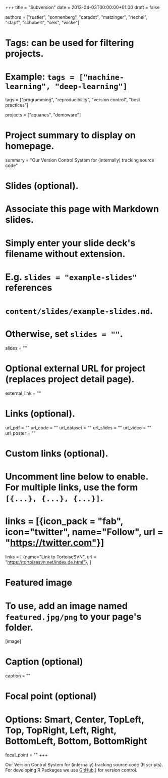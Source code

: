 +++
title = "Subversion"
date = 2013-04-03T00:00:00+01:00
draft = false

authors = ["rustler", "sonnenberg", "caradot", "matzinger", "riechel", "stapf", 
"schubert", "seis", "wicke"]

# Tags: can be used for filtering projects.
# Example: `tags = ["machine-learning", "deep-learning"]`
tags = ["programming", "reproducibility", "version control", "best practices"]

projects = ["aquanes", "demoware"]

# Project summary to display on homepage.
summary = "Our Version Control System for (internally) tracking source code"

# Slides (optional).
#   Associate this page with Markdown slides.
#   Simply enter your slide deck's filename without extension.
#   E.g. `slides = "example-slides"` references 
#   `content/slides/example-slides.md`.
#   Otherwise, set `slides = ""`.
slides = ""

# Optional external URL for project (replaces project detail page).
external_link = ""

# Links (optional).
url_pdf = ""
url_code = ""
url_dataset = ""
url_slides = ""
url_video = ""
url_poster = ""

# Custom links (optional).
#   Uncomment line below to enable. For multiple links, use the form `[{...}, {...}, {...}]`.
# links = [{icon_pack = "fab", icon="twitter", name="Follow", url = "https://twitter.com"}]
links = [
{name="Link to TortoiseSVN",  url = "https://tortoisesvn.net/index.de.html"},
]

# Featured image
# To use, add an image named `featured.jpg/png` to your page's folder. 
[image]
  # Caption (optional)
  caption = ""

  # Focal point (optional)
  # Options: Smart, Center, TopLeft, Top, TopRight, Left, Right, BottomLeft, Bottom, BottomRight
  focal_point = ""
+++

Our Version Control System for (internally) tracking source code (R scripts). 
For developing R Packages we use [GitHub](../github/).) for version control.
